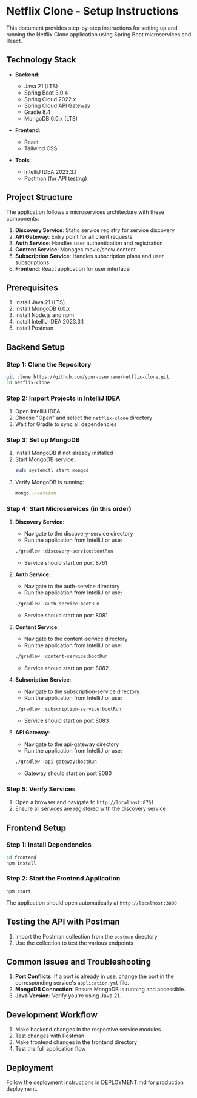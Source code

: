
# Netflix Clone - Setup Instructions

This document provides step-by-step instructions for setting up and running the Netflix Clone application using Spring Boot microservices and React.

## Technology Stack

- **Backend**:
  - Java 21 (LTS)
  - Spring Boot 3.0.4
  - Spring Cloud 2022.x
  - Spring Cloud API Gateway
  - Gradle 8.4
  - MongoDB 6.0.x (LTS)

- **Frontend**:
  - React
  - Tailwind CSS

- **Tools**:
  - IntelliJ IDEA 2023.3.1
  - Postman (for API testing)

## Project Structure

The application follows a microservices architecture with these components:

1. **Discovery Service**: Static service registry for service discovery
2. **API Gateway**: Entry point for all client requests
3. **Auth Service**: Handles user authentication and registration
4. **Content Service**: Manages movie/show content
5. **Subscription Service**: Handles subscription plans and user subscriptions
6. **Frontend**: React application for user interface

## Prerequisites

1. Install Java 21 (LTS)
2. Install MongoDB 6.0.x
3. Install Node.js and npm
4. Install IntelliJ IDEA 2023.3.1
5. Install Postman

## Backend Setup

### Step 1: Clone the Repository

```bash
git clone https://github.com/your-username/netflix-clone.git
cd netflix-clone
```

### Step 2: Import Projects in IntelliJ IDEA

1. Open IntelliJ IDEA
2. Choose "Open" and select the `netflix-clone` directory
3. Wait for Gradle to sync all dependencies

### Step 3: Set up MongoDB

1. Install MongoDB if not already installed
2. Start MongoDB service:
   ```bash
   sudo systemctl start mongod
   ```
3. Verify MongoDB is running:
   ```bash
   mongo --version
   ```

### Step 4: Start Microservices (in this order)

1. **Discovery Service**:
   - Navigate to the discovery-service directory
   - Run the application from IntelliJ or use:
   ```bash
   ./gradlew :discovery-service:bootRun
   ```
   - Service should start on port 8761

2. **Auth Service**:
   - Navigate to the auth-service directory
   - Run the application from IntelliJ or use:
   ```bash
   ./gradlew :auth-service:bootRun
   ```
   - Service should start on port 8081

3. **Content Service**:
   - Navigate to the content-service directory
   - Run the application from IntelliJ or use:
   ```bash
   ./gradlew :content-service:bootRun
   ```
   - Service should start on port 8082

4. **Subscription Service**:
   - Navigate to the subscription-service directory
   - Run the application from IntelliJ or use:
   ```bash
   ./gradlew :subscription-service:bootRun
   ```
   - Service should start on port 8083

5. **API Gateway**:
   - Navigate to the api-gateway directory
   - Run the application from IntelliJ or use:
   ```bash
   ./gradlew :api-gateway:bootRun
   ```
   - Gateway should start on port 8080

### Step 5: Verify Services

1. Open a browser and navigate to `http://localhost:8761`
2. Ensure all services are registered with the discovery service

## Frontend Setup

### Step 1: Install Dependencies

```bash
cd frontend
npm install
```

### Step 2: Start the Frontend Application

```bash
npm start
```

The application should open automatically at `http://localhost:3000`

## Testing the API with Postman

1. Import the Postman collection from the `postman` directory
2. Use the collection to test the various endpoints

## Common Issues and Troubleshooting

1. **Port Conflicts**: If a port is already in use, change the port in the corresponding service's `application.yml` file.
2. **MongoDB Connection**: Ensure MongoDB is running and accessible.
3. **Java Version**: Verify you're using Java 21.

## Development Workflow

1. Make backend changes in the respective service modules
2. Test changes with Postman
3. Make frontend changes in the frontend directory
4. Test the full application flow

## Deployment

Follow the deployment instructions in DEPLOYMENT.md for production deployment.
